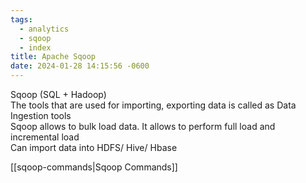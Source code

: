 ```yaml
---
tags:
  - analytics
  - sqoop
  - index
title: Apache Sqoop
date: 2024-01-28 14:15:56 -0600
---
```


Sqoop (SQL + Hadoop)  
The tools that are used for importing, exporting data is called as Data Ingestion tools  
Sqoop allows to bulk load data. It allows to perform full load and incremental load  
Can import data into HDFS/ Hive/ Hbase

[[sqoop-commands|Sqoop Commands]]
